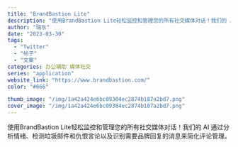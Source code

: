 ```yaml
---
title: "BrandBastion Lite"
description: "使用BrandBastion Lite轻松监控和管理您的所有社交媒体对话！我们的 AI 通过分析情绪、检测垃圾邮件和仇恨"
author: "瑞东"
date: "2023-03-30"
tags:
  - "Twitter"
  - "帖子"
  - "文案"
categories: 办公辅助 媒体社交
series: "application"
website_link: "https://www.brandbastion.com/"
color: "#666"

thumb_image: "/img/1a42a424e6bc09384ec2874b187a2bd7.png"
cover_image: "/img/1a42a424e6bc09384ec2874b187a2bd7.png"
---
```


使用BrandBastion Lite轻松监控和管理您的所有社交媒体对话！我们的 AI 通过分析情绪、检测垃圾邮件和仇恨言论以及识别需要品牌回复的消息来简化评论管理。 